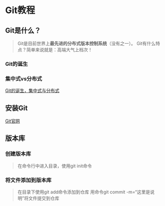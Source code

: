 # Git教程

## Git是什么？
>Git是目前世界上**最先进的分布式版本控制系统**（没有之一）。
>Git有什么特点？简单来说就是：高端大气上档次！

### Git的诞生

### 集中式vs分布式

<a href=www.liaoxuefeng.com/wiki/896043488029600/896202815778784 title=Git的诞生>Git的诞生，集中式与分布式</a>

## 安装Git

<a href=https://git-scm.com/downloads>Git官网</a>

## 版本库

### 创建版本库

> 在命令行中进入目录，使用git init命令

### 将文件添加到版本库

> 在目录下使用git add命令添加到仓库
> 用命令git commit -m=“这里是说明”将文件提交到仓库


